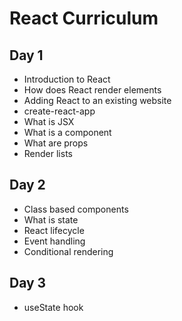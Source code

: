 # React Curriculum

## Day 1

- Introduction to React
- How does React render elements
- Adding React to an existing website
- create-react-app
- What is JSX
- What is a component
- What are props
- Render lists

## Day 2

- Class based components
- What is state
- React lifecycle
- Event handling
- Conditional rendering

## Day 3

- useState hook
